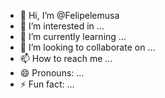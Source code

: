 - 👋 Hi, I’m @Felipelemusa
- 👀 I’m interested in ...
- 🌱 I’m currently learning ...
- 💞️ I’m looking to collaborate on ...
- 📫 How to reach me ...
- 😄 Pronouns: ...
- ⚡ Fun fact: ...

<!---
Felipelemusa/Felipelemusa is a ✨ special ✨ repository because its `README.md` (this file) appears on your GitHub profile.
You can click the Preview link to take a look at your changes.
--->
